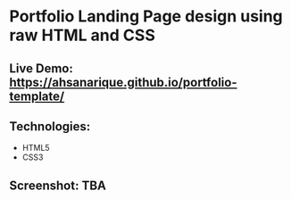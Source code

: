 # Portfolio Landing Page design using raw HTML and CSS

## Live Demo: https://ahsanarique.github.io/portfolio-template/

## Technologies:

- HTML5
- CSS3

## Screenshot: TBA

